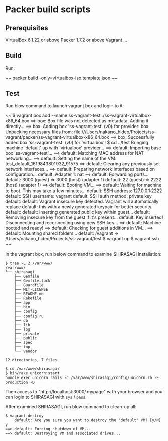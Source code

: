 Packer build scripts
===

## Prerequisites

VirtualBox 6.1.22 or above
Packer 1.7.2 or above
Vagrant ...

## Build

Run:

~~
packer build -only=virtualbox-iso template.json
~~

## Test

Run blow command to launch vagrant box and login to it:

~~
$ vagrant box add --name ss-vagrant-test ./ss-vagrant-virtualbox-x86_64.box
==> box: Box file was not detected as metadata. Adding it directly...
==> box: Adding box 'ss-vagrant-test' (v0) for provider: 
    box: Unpacking necessary files from: file:///Users/nakano_hideo/Projects/ss-vagrant/packer/ss-vagrant-virtualbox-x86_64.box
==> box: Successfully added box 'ss-vagrant-test' (v0) for 'virtualbox'!
$ cd ../test
Bringing machine 'default' up with 'virtualbox' provider...
==> default: Importing base box 'ss-vagrant-test'...
==> default: Matching MAC address for NAT networking...
==> default: Setting the name of the VM: test_default_1619843801932_91575
==> default: Clearing any previously set network interfaces...
==> default: Preparing network interfaces based on configuration...
    default: Adapter 1: nat
==> default: Forwarding ports...
    default: 3000 (guest) => 3000 (host) (adapter 1)
    default: 22 (guest) => 2222 (host) (adapter 1)
==> default: Booting VM...
==> default: Waiting for machine to boot. This may take a few minutes...
    default: SSH address: 127.0.0.1:2222
    default: SSH username: vagrant
    default: SSH auth method: private key
    default: 
    default: Vagrant insecure key detected. Vagrant will automatically replace
    default: this with a newly generated keypair for better security.
    default: 
    default: Inserting generated public key within guest...
    default: Removing insecure key from the guest if it's present...
    default: Key inserted! Disconnecting and reconnecting using new SSH key...
==> default: Machine booted and ready!
==> default: Checking for guest additions in VM...
==> default: Mounting shared folders...
    default: /vagrant => /Users/nakano_hideo/Projects/ss-vagrant/test
$ vagrant up
$ vagrant ssh
~~

In the vagrant box, run below command to examine SHIRASAGI installation:

~~~
$ tree -L 2 /var/www/
/var/www/
└── shirasagi
    ├── Gemfile
    ├── Gemfile.lock
    ├── Guardfile
    ├── MIT-LICENSE
    ├── README.md
    ├── Rakefile
    ├── app
    ├── bin
    ├── config
    ├── config.ru
    ├── db
    ├── lib
    ├── log
    ├── private
    ├── public
    ├── spec
    ├── tmp
    └── vendor

12 directories, 7 files

$ cd /var/www/shirasagi/
$ bin/rake unicorn:start
bundle exec unicorn_rails -c /var/www/shirasagi/config/unicorn.rb -E production -D
~~~

Then access to "http://localhost:3000/.mypage" with your browser and you can login to SHIRASAGI with `sys` / `pass`.

After examined SHIRASAGI, run blow command to clean-up all:

~~~
$ vagrant destroy
    default: Are you sure you want to destroy the 'default' VM? [y/N] y
==> default: Forcing shutdown of VM...
==> default: Destroying VM and associated drives...
~~~
